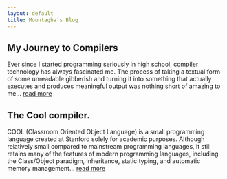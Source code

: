 ```yaml
---
layout: default
title: Mountagha's Blog
---
```


## My Journey to Compilers

Ever since I started programming seriously in high school, compiler technology has always fascinated me. The process of taking a textual form of some unreadable gibberish and turning it into something that actually executes and produces meaningful output was nothing short of amazing to me... [read more](./cool-page.md)

## The Cool compiler.

COOL (Classroom Oriented Object Language) is a small programming language created at Stanford solely for academic purposes. Although relatively small compared to mainstream programming languages, it still retains many of the features of modern programming languages, including the Class/Object paradigm, inheritance, static typing, and automatic memory management... [read more](./cool-compiler.md)
